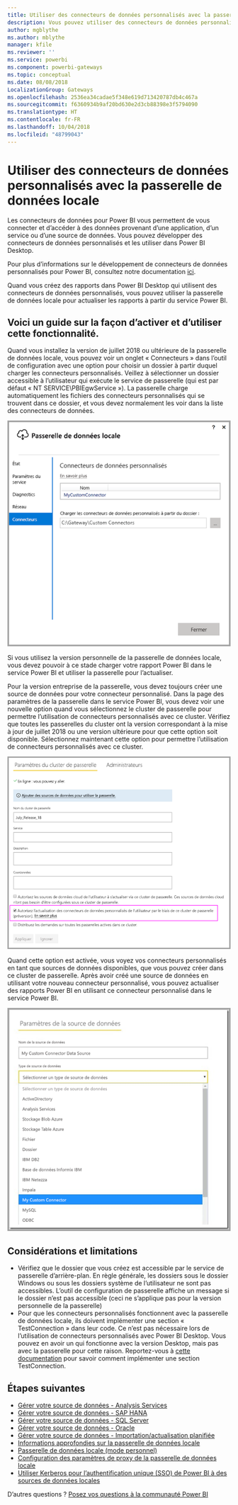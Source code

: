 ```yaml
---
title: Utiliser des connecteurs de données personnalisés avec la passerelle de données locale
description: Vous pouvez utiliser des connecteurs de données personnalisés avec la passerelle de données locale.
author: mgblythe
ms.author: mblythe
manager: kfile
ms.reviewer: ''
ms.service: powerbi
ms.component: powerbi-gateways
ms.topic: conceptual
ms.date: 08/08/2018
LocalizationGroup: Gateways
ms.openlocfilehash: 2536ea34cadae5f348e619d713420787db4c467a
ms.sourcegitcommit: f6360934b9af20bd630e2d3cb88398e3f5794090
ms.translationtype: HT
ms.contentlocale: fr-FR
ms.lasthandoff: 10/04/2018
ms.locfileid: "48799043"
---
```

# <a name="use-custom-data-connectors-with-the-on-premises-data-gateway"></a>Utiliser des connecteurs de données personnalisés avec la passerelle de données locale

Les connecteurs de données pour Power BI vous permettent de vous connecter et d’accéder à des données provenant d’une application, d’un service ou d’une source de données. Vous pouvez développer des connecteurs de données personnalisés et les utiliser dans Power BI Desktop.

Pour plus d’informations sur le développement de connecteurs de données personnalisés pour Power BI, consultez notre documentation [ici](http://aka.ms/dataconnectors).

Quand vous créez des rapports dans Power BI Desktop qui utilisent des connecteurs de données personnalisés, vous pouvez utiliser la passerelle de données locale pour actualiser les rapports à partir du service Power BI.

## <a name="here-is-a-guide-on-how-to-enable-and-use-this-capability"></a>Voici un guide sur la façon d’activer et d’utiliser cette fonctionnalité.

Quand vous installez la version de juillet 2018 ou ultérieure de la passerelle de données locale, vous pouvez voir un onglet « Connecteurs » dans l’outil de configuration avec une option pour choisir un dossier à partir duquel charger les connecteurs personnalisés. Veillez à sélectionner un dossier accessible à l’utilisateur qui exécute le service de passerelle (qui est par défaut « NT SERVICE\PBIEgwService »). La passerelle charge automatiquement les fichiers des connecteurs personnalisés qui se trouvent dans ce dossier, et vous devez normalement les voir dans la liste des connecteurs de données.

![Connecteur personnalisé 1](media/service-gateway-custom-connectors/gateway-onprem-customconnector1.png)

Si vous utilisez la version personnelle de la passerelle de données locale, vous devez pouvoir à ce stade charger votre rapport Power BI dans le service Power BI et utiliser la passerelle pour l’actualiser.

Pour la version entreprise de la passerelle, vous devez toujours créer une source de données pour votre connecteur personnalisé. Dans la page des paramètres de la passerelle dans le service Power BI, vous devez voir une nouvelle option quand vous sélectionnez le cluster de passerelle pour permettre l’utilisation de connecteurs personnalisés avec ce cluster. Vérifiez que toutes les passerelles du cluster ont la version correspondant à la mise à jour de juillet 2018 ou une version ultérieure pour que cette option soit disponible. Sélectionnez maintenant cette option pour permettre l’utilisation de connecteurs personnalisés avec ce cluster.

![Connecteur personnalisé 2](media/service-gateway-custom-connectors/gateway-onprem-customconnector2.png)

Quand cette option est activée, vous voyez vos connecteurs personnalisés en tant que sources de données disponibles, que vous pouvez créer dans ce cluster de passerelle. Après avoir créé une source de données en utilisant votre nouveau connecteur personnalisé, vous pouvez actualiser des rapports Power BI en utilisant ce connecteur personnalisé dans le service Power BI.

![Connecteur personnalisé 3](media/service-gateway-custom-connectors/gateway-onprem-customconnector3.png)

## <a name="considerations-and-limitations"></a>Considérations et limitations

* Vérifiez que le dossier que vous créez est accessible par le service de passerelle d’arrière-plan. En règle générale, les dossiers sous le dossier Windows ou sous les dossiers système de l’utilisateur ne sont pas accessibles. L’outil de configuration de passerelle affiche un message si le dossier n’est pas accessible (ceci ne s’applique pas pour la version personnelle de la passerelle)
* Pour que les connecteurs personnalisés fonctionnent avec la passerelle de données locale, ils doivent implémenter une section « TestConnection » dans leur code. Ce n’est pas nécessaire lors de l’utilisation de connecteurs personnalisés avec Power BI Desktop. Vous pouvez en avoir un qui fonctionne avec la version Desktop, mais pas avec la passerelle pour cette raison. Reportez-vous à [cette documentation](https://github.com/Microsoft/DataConnectors/blob/master/docs/m-extensions.md#implementing-testconnection-for-gateway-support) pour savoir comment implémenter une section TestConnection.

## <a name="next-steps"></a>Étapes suivantes

* [Gérer votre source de données - Analysis Services](service-gateway-enterprise-manage-ssas.md)  
* [Gérer votre source de données - SAP HANA](service-gateway-enterprise-manage-sap.md)  
* [Gérer votre source de données - SQL Server](service-gateway-enterprise-manage-sql.md)  
* [Gérer votre source de données - Oracle](service-gateway-onprem-manage-oracle.md)  
* [Gérer votre source de données - Importation/actualisation planifiée](service-gateway-enterprise-manage-scheduled-refresh.md)  
* [Informations approfondies sur la passerelle de données locale](service-gateway-onprem-indepth.md)  
* [Passerelle de données locale (mode personnel)](service-gateway-personal-mode.md)
* [Configuration des paramètres de proxy de la passerelle de données locale](service-gateway-proxy.md)  
* [Utiliser Kerberos pour l’authentification unique (SSO) de Power BI à des sources de données locales](service-gateway-kerberos-for-sso-pbi-to-on-premises-data.md)  

D’autres questions ? [Posez vos questions à la communauté Power BI](http://community.powerbi.com/)
